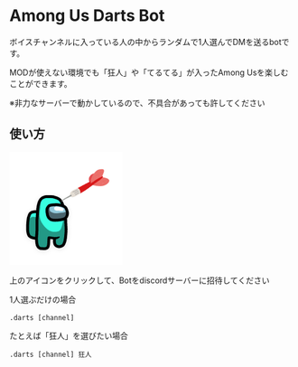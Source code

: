 # Among Us Darts Bot

ボイスチャンネルに入っている人の中からランダムで1人選んでDMを送るbotです。

MODが使えない環境でも「狂人」や「てるてる」が入ったAmong Usを楽しむことができます。

※非力なサーバーで動かしているので、不具合があっても許してください

## 使い方

<a href="https://discord.com/api/oauth2/authorize?client_id=814485711238725652&permissions=11264&scope=bot"><img src="https://github.com/amaotone/among-us-darts-bot/blob/master/icon.png" width="200" height="200"></a>

上のアイコンをクリックして、Botをdiscordサーバーに招待してください

1人選ぶだけの場合

```
.darts [channel]
```

たとえば「狂人」を選びたい場合

```
.darts [channel] 狂人
```